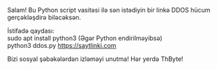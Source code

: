 Salam! Bu Python script vasitəsi ilə sən istədiyin bir linkə DDOS hücum gerçəkləşdirə biləcəksən.

İstifadə qaydası:<br>
sudo apt install python3 (Əgər Python endirilməyibsə)<br>
python3 ddos.py https://saytlinki.com

Bizi sosyal şəbəkələrdən izləməyi unutma!
Hər yerdə ThByte!
